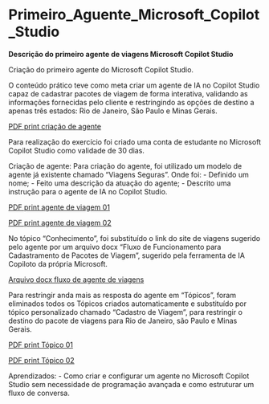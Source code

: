 # Primeiro_Aguente_Microsoft_Copilot_Studio

**Descrição do primeiro agente de viagens  Microsoft Copilot Studio**

Criação do primeiro agente do Microsoft Copilot Studio.

O conteúdo prático teve como meta criar um agente de IA no Copilot Studio capaz de cadastrar pacotes de viagem de forma interativa, validando as informações fornecidas pelo cliente e restringindo as opções de destino a apenas três estados: Rio de Janeiro, São Paulo e Minas Gerais. 

[PDF print criação de agente](<Criação de agente.pdf>)

Para realização do exercício foi criado uma conta de estudante no Microsoft Copilot Studio como validade de 30 dias.

Criação de agente: Para criação do agente, foi utilizado um modelo de agente já existente chamado “Viagens Seguras”. Onde foi:
    - Definido um nome;
    - Feito uma descrição da atuação do agente;
    - Descrito uma instrução para o agente de IA no Copilot Studio.

[PDF print agente de viagem 01](<Agente 01.pdf>)

[PDF print agente de viagem 02](<Agente 02.pdf>)

No tópico “Conhecimento”, foi substituído o link do site de viagens sugerido pelo agente por um arquivo docx “Fluxo de Funcionamento para Cadastramento de Pacotes de Viagem”, sugerido pela ferramenta de IA Copiloto da própria Microsoft.

[Arquivo docx fluxo de agente de viagens](<Fluxo de Funcionamento para Cadastramento de Pacotes de Viagem.docx>)

Para restringir anda mais as resposta do agente em “Tópicos”, foram eliminados todos os Tópicos criados automaticamente e substituído por tópico personalizado chamado “Cadastro de Viagem”, para restringir o destino do pacote de viagens para Rio de Janeiro, são Paulo e Minas Gerais.

[PDF print Tópico 01](<Criação de Tópico 01.pdf>)

[PDF print Tópico 02](<Criação de Tópico 02.pdf>)

Aprendizados: 
    - Como criar e configurar um agente no Microsoft Copilot Studio sem necessidade de programação avançada e como estruturar um fluxo de conversa.
